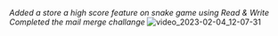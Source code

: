 <em> Added a store a high score feature on snake game using Read & Write </em>
<br>
<em> Completed the mail merge challange </em>
![video_2023-02-04_12-07-31](https://user-images.githubusercontent.com/122131469/216747240-45b9b885-6fa5-4847-9303-f572a48fc392.gif)
